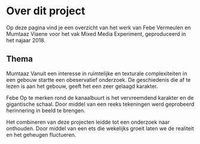 # Over dit project

Op deze pagina vind je een overzicht van het werk van Febe Vermeulen en Mumtaaz Viaene voor het vak Mixed Media Experiment, geproduceerd in het najaar 2018.

## Thema

Mumtaaz
Vanuit een interesse in ruimtelijke en texturale complexiteiten in een gebouw startte een obeservatief onderzoek. De geschiedenis die af te lezen is aan het gebouw, geeft het een zeer gelaagd karakter.

Febe
Op te merken rond de kanaalbuurt is het vervreemdend karakter en de gigantische schaal. Door middel van een reeks tekeningen werd geprobeerd herinnering in beeld te brengen.

Het combineren van deze projecten leidde tot een onderzoek naar onthouden. Door middel van een ets die wekelijks groeit laten we de realiteit en het geheugen fluctueren.
